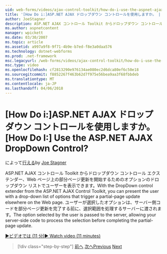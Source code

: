 ```yaml
---
uid: web-forms/videos/ajax-control-toolkit/how-do-i-use-the-aspnet-ajax-dropdown-control
title: '[How Do i:]ASP.NET AJAX ドロップダウン コントロールを使用しますか。 | Microsoft Docs'
author: JoeStagner
description: ASP.NET AJAX コントロール Toolkit からドロップダウン コントロール エクステンダー、pa の部分をトリガーするオプションのドロップダウン リストをユーザーに表示することができます.
ms.author: aspnetcontent
manager: wpickett
ms.date: 03/30/2007
ms.topic: article
ms.assetid: a997a9f8-9f71-4b9e-b7ed-f8e3a0daa576
ms.technology: dotnet-webforms
ms.prod: .net-framework
msc.legacyurl: /web-forms/videos/ajax-control-toolkit/how-do-i-use-the-aspnet-ajax-dropdown-control
msc.type: video
ms.openlocfilehash: cf2813290e976134ae080ec2d6dca80ef6c50e18
ms.sourcegitcommit: f8852267f463b62d7f975e56bea9aa3f68fbbdeb
ms.translationtype: MT
ms.contentlocale: ja-JP
ms.lasthandoff: 04/06/2018
---
```

<a name="how-do-i-use-the-aspnet-ajax-dropdown-control"></a><span data-ttu-id="6c2a8-104">[How Do i:]ASP.NET AJAX ドロップダウン コントロールを使用しますか。</span><span class="sxs-lookup"><span data-stu-id="6c2a8-104">[How Do I:] Use the ASP.NET AJAX DropDown Control?</span></span>
====================
<span data-ttu-id="6c2a8-105">によって[行える](https://github.com/JoeStagner)</span><span class="sxs-lookup"><span data-stu-id="6c2a8-105">by [Joe Stagner](https://github.com/JoeStagner)</span></span>

<span data-ttu-id="6c2a8-106">ASP.NET AJAX コントロール Toolkit からドロップダウン コントロール エクステンダー、Web ページ上の部分ページ更新を開始するためのオプションのドロップダウン リストでユーザーを表示できます。</span><span class="sxs-lookup"><span data-stu-id="6c2a8-106">With the DropDown control extender from the ASP.NET AJAX Control Toolkit, you can present the user with a drop-down list of options that trigger a partial-page update elsewhere on the Web page.</span></span> <span data-ttu-id="6c2a8-107">ユーザーが選択したオプションは、サーバー側コードを部分ページ更新を完了する前に、選択範囲を処理するサーバーに渡されます。</span><span class="sxs-lookup"><span data-stu-id="6c2a8-107">The option selected by the user is passed to the server, allowing your server-side code to process the selection before completing the partial-page update.</span></span>

[<span data-ttu-id="6c2a8-108">&#9654;ビデオでは (11 分)</span><span class="sxs-lookup"><span data-stu-id="6c2a8-108">&#9654; Watch video (11 minutes)</span></span>](https://channel9.msdn.com/Blogs/ASP-NET-Site-Videos/how-do-i-use-the-aspnet-ajax-dropdown-control)

> [!div class="step-by-step"]
> <span data-ttu-id="6c2a8-109">[前へ](how-do-i-configure-the-aspnet-ajax-calendar-control.md)
> [次へ](how-do-i-use-the-aspnet-ajax-maskededit-controls.md)</span><span class="sxs-lookup"><span data-stu-id="6c2a8-109">[Previous](how-do-i-configure-the-aspnet-ajax-calendar-control.md)
[Next](how-do-i-use-the-aspnet-ajax-maskededit-controls.md)</span></span>
